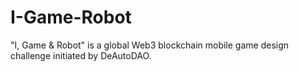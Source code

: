 # I-Game-Robot
"I, Game &amp; Robot" is a global Web3 blockchain mobile game design challenge initiated by DeAutoDAO.
